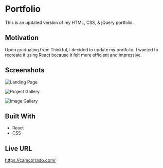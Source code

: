 # Portfolio

This is an updated version of my HTML, CSS, & jQuery portfolio.

## Motivation

Upon graduating from Thinkful, I decided to update my portfolio. I wanted to recreate it using React because it felt more efficient and impressive.

## Screenshots

![Landing Page](https://i.imgur.com/lBnZIZr.jpg)

![Project Gallery](https://i.imgur.com/BEYa5NT.png)

![Image Gallery](https://i.imgur.com/oAuQSDY.png)

## Built With

- React
- CSS

## Live URL

https://camcorrado.com/
